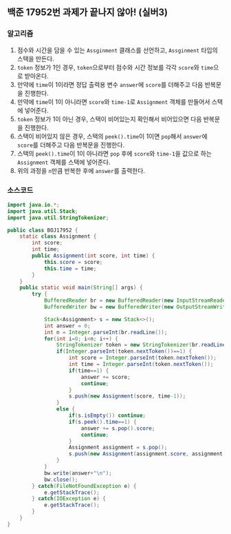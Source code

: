 ## 백준 17952번 과제가 끝나지 않아! (실버3)

### 알고리즘
1. 점수와 시간을 담을 수 있는 `Assginment` 클래스를 선언하고, `Assginment` 타입의 스택을 만든다.
2. `token` 정보가 1인 경우, `token`으로부터 점수와 시간 정보를 각각 `score`와 `time`으로 받아온다.
3. 만약에 `time`이 1이라면 정답 출력용 변수 `answer`에 `score`를 더해주고 다음 반복문을 진행한다.
4. 만약에 `time`이 1이 아니라면 `score`와 `time-1`로 `Assignment` 객체를 만들어서 스택에 넣어준다.
5. `token` 정보가 1이 아닌 경우, 스택이 비어있는지 확인해서 비어있으면 다음 반복문을 진행한다.
6. 스택이 비어있지 않은 경우, 스택의 `peek().time`이 1이면 `pop`해서 `answer`에 `score`를 더해주고 다음 반복문을 진행한다.
7. 스택의 `peek().time`이 1이 아니라면 `pop` 후에 `score`와 `time-1`을 값으로 하는 `Assignment` 객체를 스택에 넣어준다.
8. 위의 과정을 `n`만큼 반복한 후에 `answer`를 출력한다.

### 소스코드
```java
import java.io.*;
import java.util.Stack;
import java.util.StringTokenizer;

public class BOJ17952 {
    static class Assignment {
        int score;
        int time;
        public Assignment(int score, int time) {
            this.score = score;
            this.time = time;
        }
    }
    public static void main(String[] args) {
        try {
            BufferedReader br = new BufferedReader(new InputStreamReader(System.in));
            BufferedWriter bw = new BufferedWriter(new OutputStreamWriter(System.out));

            Stack<Assignment> s = new Stack<>();
            int answer = 0;
            int n = Integer.parseInt(br.readLine());
            for(int i=0; i<n; i++) {
                StringTokenizer token = new StringTokenizer(br.readLine());
                if(Integer.parseInt(token.nextToken())==1) {
                    int score = Integer.parseInt(token.nextToken());
                    int time = Integer.parseInt(token.nextToken());
                    if(time==1) {
                        answer += score;
                        continue;
                    }
                    s.push(new Assignment(score, time-1));
                }
                else {
                    if(s.isEmpty()) continue;
                    if(s.peek().time==1) {
                        answer += s.pop().score;
                        continue;
                    }
                    Assignment assignment = s.pop();
                    s.push(new Assignment(assignment.score, assignment.time-1));
                }
            }
            bw.write(answer+"\n");
            bw.close();
        } catch(FileNotFoundException e) {
            e.getStackTrace();
        } catch(IOException e) {
            e.getStackTrace();
        }
    }
}
```
